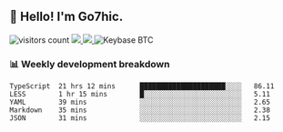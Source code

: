 ## 👋 Hello! I'm Go7hic.

 ![visitors count](https://visitors-by-url-pls-dont-use-this-in-your-repo.vercel.app/Go7hic-github-readme)
 <a href="https://twitter.com/Go7hic">
    <img src="https://img.shields.io/badge/-@Go7hic-1ca0f1?style=flat-square&labelColor=1ca0f1&logo=twitter&logoColor=white&link=https://twitter.com/Go7hic">
   <a/>
   <a href="mailto:gtfx0209@gmail.com">
    <img src="https://img.shields.io/badge/-gtfx0209@gmail.com-c14438?style=flat-square&logo=Gmail&logoColor=white&link=mailto:gtfx0209@gmail.com">
   <a/>
    ![Keybase BTC](https://img.shields.io/keybase/btc/Go7hic)
 <!--
🔭 I’m currently working
🌱 I’m currently learning
💬 Ask me about 
📫 How to reach me: 
⚡ Fun fact: 
-->
 <!--
![My Github Stats](https://github-readme-stats.vercel.app/api?username=Go7hic&show_icons=true&count_private=true)

-->

### 📊 Weekly development breakdown
<!--START_SECTION:waka-->
```text
TypeScript  21 hrs 12 mins      █████████████████████░░░░   86.11 
LESS        1 hr 15 mins        █░░░░░░░░░░░░░░░░░░░░░░░░   5.11 
YAML        39 mins             ░░░░░░░░░░░░░░░░░░░░░░░░░   2.65 
Markdown    35 mins             ░░░░░░░░░░░░░░░░░░░░░░░░░   2.38 
JSON        31 mins             ░░░░░░░░░░░░░░░░░░░░░░░░░   2.15
```
<!--END_SECTION:waka-->
    

